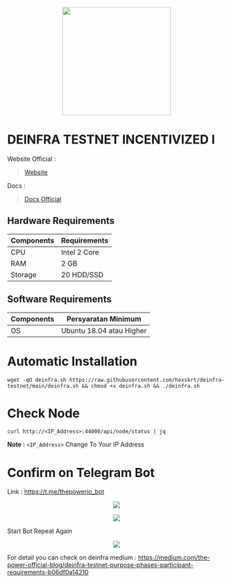 <p align="center">
  <img height="250" height="250" src="https://user-images.githubusercontent.com/38981255/198820722-9f95bc3c-2963-4bda-8886-33c6ce89b13b.PNG">
</p>

# DEINFRA TESTNET INCENTIVIZED I

Website Official :
> [Website](https://thepower.io/)

Docs :
> [Docs Official](https://doc.thepower.io/docs/Maintain/testnet-start/)

## Hardware Requirements

|  Components |  Requirements |
| ------------ | ------------ |
| CPU  | Intel 2 Core  |
| RAM | 2 GB  |
| Storage  | 20 HDD/SSD |

## Software Requirements

| Components | Persyaratan Minimum |
| ------------ | ------------ |
| OS |  Ubuntu 18.04 atau Higher | 

# Automatic Installation

```
wget -qO deinfra.sh https://raw.githubusercontent.com/hexskrt/deinfra-testnet/main/deinfra.sh && chmod +x deinfra.sh && ./deinfra.sh
```

# Check Node

```
curl http://<IP_Address>:44000/api/node/status | jq
```

**Note :** `<IP_Address>` Change To Your IP Address

# Confirm on Telegram Bot

Link : https://t.me/thepowerio_bot

<p align="center">
  <img height="auto" height="auto" src="https://user-images.githubusercontent.com/38981255/198828695-df9bff55-b54f-4046-9c77-7bae1629d34d.png">
</p>

<p align="center">
  <img height="auto" height="auto" src="https://user-images.githubusercontent.com/38981255/198828604-9a968083-b70a-4c81-af23-8fca09b79507.png">
</p>

Start Bot Repeat Again

<p align="center">
  <img height="auto" height="auto" src="https://user-images.githubusercontent.com/38981255/198828923-e591b757-cc03-4648-a524-42a79839ff91.png">
</p>

For detail you can check on deinfra medium : https://medium.com/the-power-official-blog/deinfra-testnet-purpose-phases-participant-requirements-b06df0a14210

